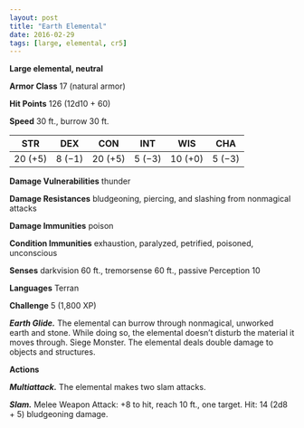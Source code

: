 ```yaml
---
layout: post
title: "Earth Elemental"
date: 2016-02-29
tags: [large, elemental, cr5]
---
```


**Large elemental, neutral**

**Armor Class** 17 (natural armor)

**Hit Points** 126 (12d10 + 60)

**Speed** 30 ft., burrow 30 ft.

|   STR   |   DEX   |   CON   |   INT   |   WIS   |   CHA   |
|:-----:|:-----:|:-----:|:-----:|:-----:|:-----:|
| 20 (+5) | 8 (−1) | 20 (+5) | 5 (−3) | 10 (+0) | 5 (−3) |

**Damage Vulnerabilities** thunder 

**Damage Resistances** bludgeoning, piercing, and slashing from nonmagical attacks 

**Damage Immunities** poison 

**Condition Immunities** exhaustion, paralyzed, petrified, poisoned, unconscious 

**Senses** darkvision 60 ft., tremorsense 60 ft., passive Perception 10 

**Languages** Terran 

**Challenge** 5 (1,800 XP)

***Earth Glide.*** The elemental can burrow through nonmagical, unworked earth and stone. While doing so, the elemental doesn’t disturb the material it moves through. Siege Monster. The elemental deals double damage to objects and structures. 

**Actions** 

***Multiattack.*** The elemental makes two slam attacks. 

***Slam.*** Melee Weapon Attack: +8 to hit, reach 10 ft., one target. Hit: 14 (2d8 + 5) bludgeoning damage.